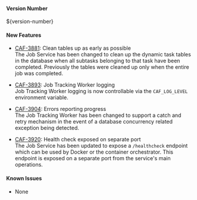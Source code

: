 #### Version Number
${version-number}

#### New Features
 - [CAF-3881](https://jira.autonomy.com/browse/CAF-3881): Clean tables up as early as possible  
    The Job Service has been changed to clean up the dynamic task tables in the database when all subtasks belonging to that task have been completed. Previously the tables were cleaned up only when the entire job was completed.

 - [CAF-3893](https://jira.autonomy.com/browse/CAF-3893): Job Tracking Worker logging  
    Job Tracking Worker logging is now controllable via the `CAF_LOG_LEVEL` environment variable.

 - [CAF-3904](https://jira.autonomy.com/browse/CAF-3904): Errors reporting progress  
    The Job Tracking Worker has been changed to support a catch and retry mechanism in the event of a database concurrency related exception being detected.

 - [CAF-3920](https://jira.autonomy.com/browse/CAF-3920): Health check exposed on separate port  
    The Job Service has been updated to expose a `/healthcheck` endpoint which can be used by Docker or the container orchestrator.  This endpoint is exposed on a separate port from the service's main operations.

#### Known Issues
 - None
